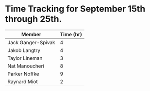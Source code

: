 # Time Tracking for September 15th through 25th.

| Member             | Time (hr) |
|--------------------|-----------|
| Jack Ganger-Spivak | 4         |
| Jakob Langtry      | 4         |
| Taylor Lineman     | 3         |
| Nat Manoucheri     | 8         |
| Parker Noffke      | 9         |
| Raynard Miot       | 2         |
